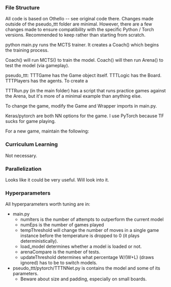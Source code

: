 ### File Structure

All code is based on Othello -- see original code there. Changes made outside of the pseudo_ttt folder are minimal.
However, there are a few changes made to ensure compatibility with the specific Python / Torch versions. Recommended to keep rather than starting from scratch.

python main.py runs the MCTS trainer. It creates a Coach() which begins the training process.

Coach() will run MCTS() to train the model. Coach() will then run Arena() to test the model (via gameplay).

pseudo_ttt:
TTTGame has the Game object itself.
TTTLogic has the Board. 
TTTPlayers has the agents. To create a 

TTTRun.py (in the main folder) has a script that runs practice games against the Arena, but it's 
more of a minimal example than anything else.

To change the game, modify the Game and Wrapper imports in main.py.

Keras/pytorch are both NN options for the game. I use PyTorch because TF sucks for game playing.

For a new game, maintain the following:

### Curriculum Learning

Not necessary.

### Parallelization

Looks like it could be very useful. Will look into it.

### Hyperparameters

All hyperparameters worth tuning are in:
* main.py 
    - numIters is the number of attempts to outperform the current model
    - numEps is the number of games played
    - tempThreshold will change the number of moves in a single game instance before
        the temperature is dropped to 0 (it plays deterministically). 
    - load_model determines whether a model is loaded or not.     
    - arenaCompare is the number of tests.
    - updateThreshold determines what percentage W/(W+L) (draws ignored) has to be to switch models.
* pseudo_ttt/pytorch/TTTNNet.py is contains the model and some of its parameters. 
    - Beware about size and padding, especially on small boards.
    